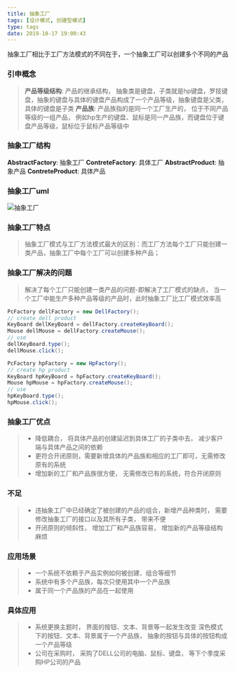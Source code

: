 ```yaml
---
title: 抽象工厂
tags: [设计模式, 创建型模式]
type: tags
date: 2019-10-17 19:00:43
---
```


抽象工厂相比于工厂方法模式的不同在于，一个抽象工厂可以创建多个不同的产品

<!-- more -->

### 引申概念
>**产品等级结构**: 产品的继承结构， 抽象类是键盘，子类就是hp键盘，罗技键盘，抽象的键盘与具体的键盘产品构成了一个产品等级，抽象键盘是父类，具体的键盘是子类
>**产品族**: 产品族指的是同一个工厂生产的， 位于不同产品等级的一组产品， 例如hp生产的键盘、鼠标是同一产品族，而键盘位于键盘产品等级，鼠标位于鼠标产品等级中

### 抽象工厂结构
**AbstractFactory**: 抽象工厂
**ContreteFactory**: 具体工厂
**AbstractProduct**: 抽象产品
**ContreteProduct**: 具体产品
### 抽象工厂uml
![抽象工厂](/抽象工厂.jpg)

### 抽象工厂特点
> 抽象工厂模式与工厂方法模式最大的区别：而工厂方法每个工厂只能创建一类产品，抽象工厂中每个工厂可以创建多种产品；

### 抽象工厂解决的问题
> 解决了每个工厂只能创建一类产品的问题-即解决了工厂模式的缺点， 当一个工厂中能生产多种产品等级的产品时，此时抽象工厂比工厂模式效率高
```java
PcFactory dellFactory = new DellFactory();
// create dell product
KeyBoard dellKeyBoard = dellFactory.createKeyBoard();
Mouse dellMouse = dellFactory.createMouse();
// use
dellKeyBoard.type();
dellMouse.click();

PcFactory hpFactory = new HpFactory();
// create hp product
KeyBoard hpKeyBoard = hpFactory.createKeyBoard();
Mouse hpMouse = hpFactory.createMouse();
// use
hpKeyBoard.type();
hpMouse.click();
```
### 抽象工厂优点
> - 降低耦合， 将具体产品的创建延迟到具体工厂的子类中去， 减少客户端与具体产品之间的依赖
> - 更符合开闭原则，需要新增具体的产品族和相应的工厂即可，无需修改原有的系统
> - 增加新的工厂和产品族很方便， 无需修改已有的系统，符合开闭原则

### 不足
> - 违抽象工厂中已经确定了被创建的产品的组合，新增产品种类时， 需要修改抽象工厂的接口以及其所有子类， 带来不便
> - 开闭原则的倾斜性， 增加工厂和产品族容易， 增加新的产品等级结构麻烦

### 应用场景
> - 一个系统不依赖于产品实例如何被创建、组合等细节
> - 系统中有多个产品族，每次只使用其中一个产品族
> - 属于同一个产品族的产品在一起使用

### 具体应用
> - 系统更换主题时， 界面的按钮、文本、背景等一起发生改变 深色模式下的按钮、文本、背景属于一个产品族， 抽象的按钮与具体的按钮构成一个产品等级
> - 公司在采购时， 采购了DELL公司的电脑、鼠标、键盘， 等下个季度采购HP公司的产品
